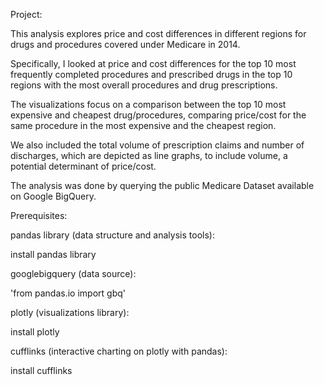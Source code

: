 Project: 

This analysis explores price and cost differences in different regions for drugs and procedures covered under Medicare in 2014.

Specifically, I looked at price and cost differences for the top 10 most frequently completed procedures and prescribed drugs 
in the top 10 regions with the most overall procedures and drug prescriptions. 

The visualizations focus on a comparison between the top 10 most expensive and cheapest drug/procedures, comparing price/cost
for the same procedure in the most expensive and the cheapest region. 

We also included the total volume of prescription claims and number of discharges, which are depicted as line graphs, to include
volume, a potential determinant of price/cost.

The analysis was done by querying the public Medicare Dataset available on Google BigQuery. 

Prerequisites: 

pandas library (data structure and analysis tools):

install pandas library 

googlebigquery (data source): 

'from pandas.io import gbq'

plotly (visualizations library): 

install plotly

cufflinks (interactive charting on plotly with pandas): 

install cufflinks


